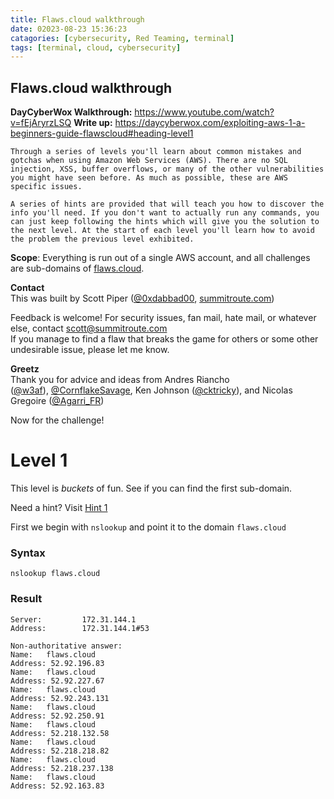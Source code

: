 ```yaml
---
title: Flaws.cloud walkthrough
date: 02023-08-23 15:36:23
catagories: [cybersecurity, Red Teaming, terminal]
tags: [terminal, cloud, cybersecurity]
---
```

## Flaws.cloud walkthrough

**DayCyberWox Walkthrough:** https://www.youtube.com/watch?v=fEjAryrzLSQ
**Write up:** https://daycyberwox.com/exploiting-aws-1-a-beginners-guide-flawscloud#heading-level1

```
Through a series of levels you'll learn about common mistakes and gotchas when using Amazon Web Services (AWS). There are no SQL injection, XSS, buffer overflows, or many of the other vulnerabilities you might have seen before. As much as possible, these are AWS specific issues.

A series of hints are provided that will teach you how to discover the info you'll need. If you don't want to actually run any commands, you can just keep following the hints which will give you the solution to the next level. At the start of each level you'll learn how to avoid the problem the previous level exhibited.

```

**Scope**: Everything is run out of a single AWS account, and all challenges are sub-domains of [flaws.cloud](http://flaws.cloud/).

**Contact**  
This was built by Scott Piper ([@0xdabbad00](https://twitter.com/0xdabbad00), [summitroute.com](https://summitroute.com/))

Feedback is welcome! For security issues, fan mail, hate mail, or whatever else, contact scott@summitroute.com  
If you manage to find a flaw that breaks the game for others or some other undesirable issue, please let me know.

**Greetz**  
Thank you for advice and ideas from Andres Riancho ([@w3af](https://twitter.com/w3af)), [@CornflakeSavage](https://twitter.com/CornflakeSavage), Ken Johnson ([@cktricky](https://twitter.com/cktricky)), and Nicolas Gregoire ([@Agarri_FR](https://twitter.com/Agarri_FR))

Now for the challenge!

# Level 1

This level is *buckets* of fun. See if you can find the first sub-domain.

Need a hint? Visit [Hint 1](http://flaws.cloud/hint1.html)

First we begin with  `nslookup` and point it to the domain `flaws.cloud`
### Syntax
``` shell
nslookup flaws.cloud
```

### Result

``` shell
Server:         172.31.144.1
Address:        172.31.144.1#53

Non-authoritative answer:
Name:   flaws.cloud
Address: 52.92.196.83
Name:   flaws.cloud
Address: 52.92.227.67
Name:   flaws.cloud
Address: 52.92.243.131
Name:   flaws.cloud
Address: 52.92.250.91
Name:   flaws.cloud
Address: 52.218.132.58
Name:   flaws.cloud
Address: 52.218.218.82
Name:   flaws.cloud
Address: 52.218.237.138
Name:   flaws.cloud
Address: 52.92.163.83

